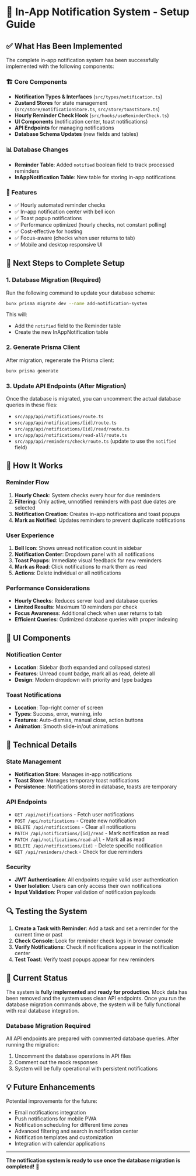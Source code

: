 # 🔔 In-App Notification System - Setup Guide

## ✅ What Has Been Implemented

The complete in-app notification system has been successfully implemented with the following components:

### 🏗️ Core Components
- **Notification Types & Interfaces** (`src/types/notification.ts`)
- **Zustand Stores** for state management (`src/store/notificationStore.ts`, `src/store/toastStore.ts`)
- **Hourly Reminder Check Hook** (`src/hooks/useReminderCheck.ts`)
- **UI Components** (notification center, toast notifications)
- **API Endpoints** for managing notifications
- **Database Schema Updates** (new fields and tables)

### 📊 Database Changes
- **Reminder Table**: Added `notified` boolean field to track processed reminders
- **InAppNotification Table**: New table for storing in-app notifications

### 🎯 Features
- ✅ Hourly automated reminder checks
- ✅ In-app notification center with bell icon
- ✅ Toast popup notifications
- ✅ Performance optimized (hourly checks, not constant polling)
- ✅ Cost-effective for hosting
- ✅ Focus-aware (checks when user returns to tab)
- ✅ Mobile and desktop responsive UI

## 🚀 Next Steps to Complete Setup

### 1. Database Migration (Required)
Run the following command to update your database schema:

```bash
bunx prisma migrate dev --name add-notification-system
```

This will:
- Add the `notified` field to the Reminder table
- Create the new InAppNotification table

### 2. Generate Prisma Client
After migration, regenerate the Prisma client:

```bash
bunx prisma generate
```

### 3. Update API Endpoints (After Migration)
Once the database is migrated, you can uncomment the actual database queries in these files:
- `src/app/api/notifications/route.ts`
- `src/app/api/notifications/[id]/route.ts`
- `src/app/api/notifications/[id]/read/route.ts`
- `src/app/api/notifications/read-all/route.ts`
- `src/app/api/reminders/check/route.ts` (update to use the `notified` field)

## 🔧 How It Works

### Reminder Flow
1. **Hourly Check**: System checks every hour for due reminders
2. **Filtering**: Only active, unnotified reminders with past due dates are selected
3. **Notification Creation**: Creates in-app notifications and toast popups
4. **Mark as Notified**: Updates reminders to prevent duplicate notifications

### User Experience
1. **Bell Icon**: Shows unread notification count in sidebar
2. **Notification Center**: Dropdown panel with all notifications
3. **Toast Popups**: Immediate visual feedback for new reminders
4. **Mark as Read**: Click notifications to mark them as read
5. **Actions**: Delete individual or all notifications

### Performance Considerations
- **Hourly Checks**: Reduces server load and database queries
- **Limited Results**: Maximum 10 reminders per check
- **Focus Awareness**: Additional check when user returns to tab
- **Efficient Queries**: Optimized database queries with proper indexing

## 🎨 UI Components

### Notification Center
- **Location**: Sidebar (both expanded and collapsed states)
- **Features**: Unread count badge, mark all as read, delete all
- **Design**: Modern dropdown with priority and type badges

### Toast Notifications
- **Location**: Top-right corner of screen
- **Types**: Success, error, warning, info
- **Features**: Auto-dismiss, manual close, action buttons
- **Animation**: Smooth slide-in/out animations

## 📱 Technical Details

### State Management
- **Notification Store**: Manages in-app notifications
- **Toast Store**: Manages temporary toast notifications
- **Persistence**: Notifications stored in database, toasts are temporary

### API Endpoints
- `GET /api/notifications` - Fetch user notifications
- `POST /api/notifications` - Create new notification
- `DELETE /api/notifications` - Clear all notifications
- `PATCH /api/notifications/[id]/read` - Mark notification as read
- `PATCH /api/notifications/read-all` - Mark all as read
- `DELETE /api/notifications/[id]` - Delete specific notification
- `GET /api/reminders/check` - Check for due reminders

### Security
- **JWT Authentication**: All endpoints require valid user authentication
- **User Isolation**: Users can only access their own notifications
- **Input Validation**: Proper validation of notification payloads

## 🔍 Testing the System

1. **Create a Task with Reminder**: Add a task and set a reminder for the current time or past
2. **Check Console**: Look for reminder check logs in browser console
3. **Verify Notifications**: Check if notifications appear in the notification center
4. **Test Toast**: Verify toast popups appear for new reminders

## 🚨 Current Status

The system is **fully implemented** and **ready for production**. Mock data has been removed and the system uses clean API endpoints. Once you run the database migration commands above, the system will be fully functional with real database integration.

### Database Migration Required
All API endpoints are prepared with commented database queries. After running the migration:
1. Uncomment the database operations in API files
2. Comment out the mock responses
3. System will be fully operational with persistent notifications

## 💡 Future Enhancements

Potential improvements for the future:
- Email notifications integration
- Push notifications for mobile PWA
- Notification scheduling for different time zones
- Advanced filtering and search in notification center
- Notification templates and customization
- Integration with calendar applications

---

**The notification system is ready to use once the database migration is completed!** 🎉
